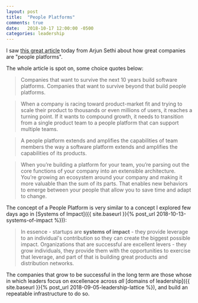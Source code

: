 ```yaml
---
layout: post
title:  "People Platforms"
comments: true
date:   2018-10-17 12:00:00 -0500
categories: leadership
---
```


I saw [this great article](https://medium.com/@arjunsethi/how-to-transform-and-build-a-people-platform-2d981bfd720f) today from Arjun Sethi about how great companies are "people platforms". 

The whole article is spot on, some choice quotes below:

> Companies that want to survive the next 10 years build software platforms. Companies that want to survive beyond that build people platforms.

> When a company is racing toward product-market fit and trying to scale their product to thousands or even millions of users, it reaches a turning point. If it wants to compound growth, it needs to transition from a single product team to a people platform that can support multiple teams.

> A people platform extends and amplifies the capabilities of team members the way a software platform extends and amplifies the capabilities of its products.

> When you’re building a platform for your team, you’re parsing out the core functions of your company into an extensible architecture. You’re growing an ecosystem around your company and making it more valuable than the sum of its parts. That enables new behaviors to emerge between your people that allow you to save time and adapt to change.

The concept of a People Platform is very similar to a concept I explored few days ago in [Systems of Impact]({{ site.baseurl }}{% post_url 2018-10-13-systems-of-impact %})):

> In essence - startups are **systems of impact** - they provide leverage to an individual's contribution so they can create the biggest possible impact. Organizations that are successful are excellent levers - they grow individuals, they provide them with the opportunities to exercise that leverage, and part of that is building great products and distribution networks.

The companies that grow to be successful in the long term are those whose in which leaders focus on excellenace across _all_ [domains of leadership]({{ site.baseurl }}{% post_url 2018-09-05-leadership-lattice %}), and build an repeatable infrastructure to do so.
